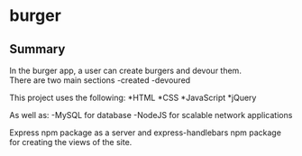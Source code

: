 # burger

## Summary
In the burger app, a user can create burgers and devour them.  
There are two main sections
-created
-devoured

This project uses the following:
*HTML 
*CSS 
*JavaScript 
*jQuery

As well as: 
-MySQL for database 
-NodeJS for scalable network applications

Express npm package as a server and express-handlebars npm package for creating the views of the site.

